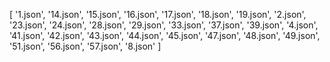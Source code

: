 [
  '1.json',  '14.json', '15.json',
  '16.json', '17.json', '18.json',
  '19.json', '2.json',  '23.json',
  '24.json', '28.json', '29.json',
  '33.json', '37.json', '39.json',
  '4.json',  '41.json', '42.json',
  '43.json', '44.json', '45.json',
  '47.json', '48.json', '49.json',
  '51.json', '56.json', '57.json',
  '8.json'
]
